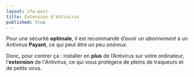 ```yaml
---
layout: sfw-post
title: Extension d'Antivirus
published: true
---
```


Pour une sécurité **optimale**, il est recommandé d’avoir un *abonnement* à un Antivirus **Payant**, ce qui peut être un peu *onéreux*.

Donc, pour contrer ça : installer en **plus** de l’Antivirus sur votre ordinateur, l’**extension** de l’*Antivirus*, ce qui vous protégera de pleins de traqueurs et de petits virus.
